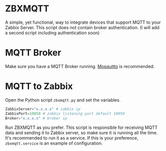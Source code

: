 # ZBXMQTT
A simple, yet functional, way to integrate devices that support MQTT to your Zabbix Server.
This script does not contain broker authentication. (I will add a second script including authentication soon)

# MQTT Broker
Make sure you have a MQTT Broker running. <a href="https://mosquitto.org">Mosquitto</a> is recommended.

# MQTT to Zabbix
Open the Python script ```zbxmqtt.py``` and set the variables.

```php
ZabbixServer="x.x.x.x" # zabbix ip
ZabbixPort=10050 # zabbix listening port default 10050
Broker="x.x.x.x" # broker ip
```

Run ZBXMQTT as you prefer. This script is responsible for receiving MQTT data and sending it to Zabbix server, so make sure it is running all the time.
It's recommended to run it as a service. If this is your preference, ```zbxmqtt.service``` is an example of configuration.
